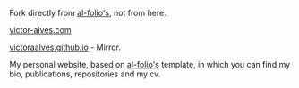 Fork directly from [al-folio's](https://github.com/alshedivat/al-folio), not from here.

[victor-alves.com](https://victor-alves.com)


[victoraalves.github.io](https://victoraalves.github.io) - Mirror.

My personal website, based on [al-folio's](https://github.com/alshedivat/al-folio) template, in which you can find my bio, publications, repositories and my cv.

